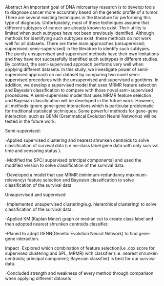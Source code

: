 Abstract
An important goal of DNA microarray research is to develop tools to diagnose cancer
more accurately based on the genetic profile of a tumor. There are several existing
techniques in the literature for performing this type of diagnosis. Unfortunately, most
of these techniques assume that different subtypes of cancer are already known to
exist. Their utility is limited when such subtypes have not been previously identified.
Although methods for identifying such subtypes exist, these methods do not work
well for all datasets. There are three main approaches (unsupervised; supervised;
semi-supervised) in the literature to identify such subtypes. The purely unsupervised
and supervised methods have their own limitations and they have not successfully
identified such subtypes in different studies. By contrast, the semi-supervised
approach performs very well when applying different datasets. In this study, we
investigate power of semi-supervised approach on our dataset by comparing two
novel semi-supervised procedures with the unsupervised and supervised algorithms.
In addition, we develop a supervised model that uses MRMR feature selection and
Bayesian classification to compare with those novel semi-supervised procedures. A
semi-supervised model that uses MRMR feature selection and Bayesian classification
will be developed in the future work. However, all methods ignore gene-gene
interactions which is particular problematic for traditional statistical techniques. Some
powerful methods for gene-gene interaction, such as GENN (Grammatical Evolution
Neural Networks) will be tested in the future work.




Semi-supervised:

-Applied supervised clustering and nearest shrunken centroids to solve classification of survival data (i.e no-class label gene data with only survival time and censoring status ).

-Modified the SPC( supervised principal components) and used the modified version to solve classification of the survival data.

-Developed a model that use MRMR (minimum-redundancy maximum-relevancy) feature selection and Bayesian classification to solve classification of the survival data 


Unsupervised and supervised

-Implemented unsupervised clustering(e.g. hierarchical clustering) to solve classification of the survival data. 

-Applied KM (Kaplan Meier) graph or median cut to create class label and then adopted nearest shrunken centroids classifier.

-Planed to adopt GENN(Genetic Evolution Neural Network) to find gene-gene interaction.

Impact
-Explored which combination of feature selection(i.e .cox score for supervised clustering and SPL; MRMR) with classifier (i.e. nearest shrunken centroids; principal component; Bayesian classifier) is best for our survival data.

-Concluded strength and weakness of every method through comparison when applying different datasets